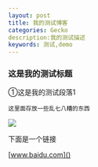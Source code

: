 ```yaml
---
layout: post
title: 我的测试博客
categories: Gecko
description:我的测试描述
keywords: 测试,demo
---
```




###  这是我的测试标题

①这是我的测试段落1





```
这里面存放一些乱七八糟的东西
```







![](C:\Users\lucky\Pictures\aa.jpg)



  下面是一个链接

[www.baidu.com]()